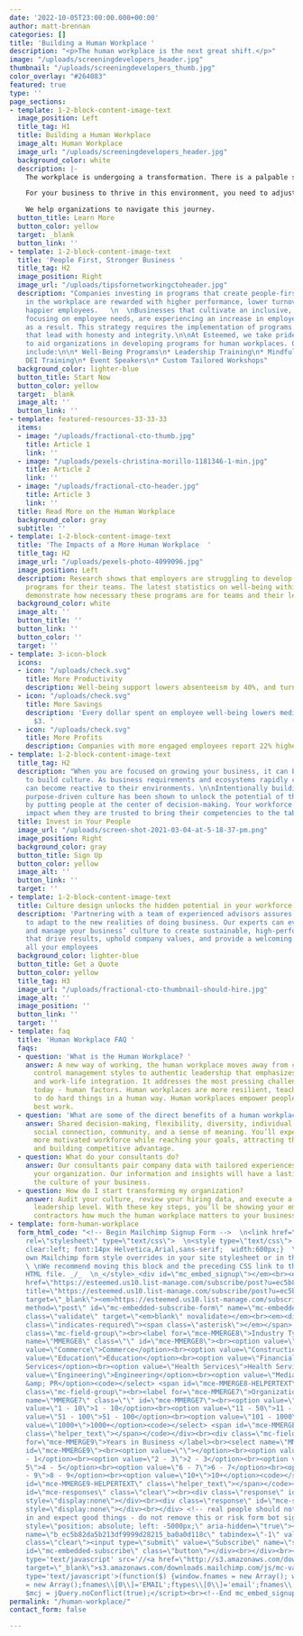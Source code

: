 ```yaml
---
date: '2022-10-05T23:00:00.000+00:00'
author: matt-brennan
categories: []
title: 'Building a Human Workplace '
description: "<p>The human workplace is the next great shift.</p>"
image: "/uploads/screeningdevelopers_header.jpg"
thumbnail: "/uploads/screeningdevelopers_thumb.jpg"
color_overlay: "#264083"
featured: true
type: ''
page_sections:
- template: 1-2-block-content-image-text
  image_position: Left
  title_tag: H1
  title: Building a Human Workplace
  image_alt: Human Workplace
  image_url: "/uploads/screeningdevelopers_header.jpg"
  background_color: white
  description: |-
    The workplace is undergoing a transformation. There is a palpable shift from Employer- to Employee-driven. The blending of permanent and contract workers is on the rise. Hybrid and remote workplaces are taking hold.

    For your business to thrive in this environment, you need to adjust your thinking, practices and tools. Developing a people- and remote-first culture is challenging.

    We help organizations to navigate this journey.
  button_title: Learn More
  button_color: yellow
  target: _blank
  button_link: ''
- template: 1-2-block-content-image-text
  title: 'People First, Stronger Business '
  title_tag: H2
  image_position: Right
  image_url: "/uploads/tipsfornetworkingctoheader.jpg"
  description: "Companies investing in programs that create people-first cultures
    in the workplace are rewarded with higher performance, lower turnover rates, and
    happier employees.   \n  \nBusinesses that cultivate an inclusive, diverse culture
    focusing on employee needs, are experiencing an increase in employee alignment
    as a result. This strategy requires the implementation of programs and practices
    that lead with honesty and integrity.\n\nAt Esteemed, we take pride in our ability
    to aid organizations in developing programs for human workplaces. Our offerings
    include:\n\n* Well-Being Programs\n* Leadership Training\n* Mindfulness Coaching\n*
    DEI Training\n* Event Speakers\n* Custom Tailored Workshops"
  background_color: lighter-blue
  button_title: Start Now
  button_color: yellow
  target: _blank
  image_alt: ''
  button_link: ''
- template: featured-resources-33-33-33
  items:
  - image: "/uploads/fractional-cto-thumb.jpg"
    title: Article 1
    link: ''
  - image: "/uploads/pexels-christina-morillo-1181346-1-min.jpg"
    title: Article 2
    link: ''
  - image: "/uploads/fractional-cto-header.jpg"
    title: Article 3
    link: ''
  title: Read More on the Human Workplace
  background_color: gray
  subtitle: ''
- template: 1-2-block-content-image-text
  title: 'The Impacts of a More Human Workplace  '
  title_tag: H2
  image_url: "/uploads/pexels-photo-4099096.jpg"
  image_position: Left
  description: Research shows that employers are struggling to develop human workplace
    programs for their teams. The latest statistics on well-being within the workplace
    demonstrate how necessary these programs are for teams and their leadership.
  background_color: white
  image_alt: ''
  button_title: ''
  button_link: ''
  button_color: ''
  target: ''
- template: 3-icon-block
  icons:
  - icon: "/uploads/check.svg"
    title: More Productivity
    description: Well-being support lowers absenteeism by 40%, and turnover by 65%.
  - icon: "/uploads/check.svg"
    title: More Savings
    description: 'Every dollar spent on employee well-being lowers medical costs by
      $3. '
  - icon: "/uploads/check.svg"
    title: More Profits
    description: Companies with more engaged employees report 22% higher profitability.
- template: 1-2-block-content-image-text
  title_tag: H2
  description: "When you are focused on growing your business, it can be difficult
    to build culture. As business requirements and ecosystems rapidly change, businesses
    can become reactive to their environments. \n\nIntentionally building an inclusive,
    purpose-driven culture has been shown to unlock the potential of the workforce
    by putting people at the center of decision-making. Your workforce will have greater
    impact when they are trusted to bring their competencies to the table."
  title: Invest in Your People
  image_url: "/uploads/screen-shot-2021-03-04-at-5-18-37-pm.png"
  image_position: Right
  background_color: gray
  button_title: Sign Up
  button_color: yellow
  image_alt: ''
  button_link: ''
  target: ''
- template: 1-2-block-content-image-text
  title: Culture design unlocks the hidden potential in your workforce.
  description: 'Partnering with a team of experienced advisors assures you are ready
    to adapt to the new realities of doing business. Our experts can evaluate, implement,
    and manage your business’ culture to create sustainable, high-performing teams
    that drive results, uphold company values, and provide a welcoming workplace for
    all your employees                                                                                                                                                                                                                                                                                  '
  background_color: lighter-blue
  button_title: Get a Quote
  button_color: yellow
  title_tag: H3
  image_url: "/uploads/fractional-cto-thumbnail-should-hire.jpg"
  image_alt: ''
  image_position: ''
  button_link: ''
  target: ''
- template: faq
  title: 'Human Workplace FAQ '
  faqs:
  - question: 'What is the Human Workplace? '
    answer: A new way of working, the human workplace moves away from command and
      control management styles to authentic leadership that emphasizes human connection
      and work-life integration. It addresses the most pressing challenge for leadership
      today - human factors. Human workplaces are more resilient, teaching us how
      to do hard things in a human way. Human workplaces empower people to do their
      best work.
  - question: 'What are some of the direct benefits of a human workplace? '
    answer: Shared decision-making, flexibility, diversity, individual empowerment,
      social connection, community, and a sense of meaning. You’ll experience a happier,
      more motivated workforce while reaching your goals, attracting the best talent,
      and building competitive advantage.
  - question: What do your consultants do?
    answer: Our consultants pair company data with tailored experiences to transform
      your organization. Our information and insights will have a lasting impact on
      the culture of your business.
  - question: How do I start transforming my organization?
    answer: Audit your culture, review your hiring data, and execute a plan from the
      leadership level. With these key steps, you’ll be showing your employees and
      contractors how much the human workplace matters to your business goals.
- template: form-human-workplace
  form_html_code: "<!-- Begin Mailchimp Signup Form -->  \n<link href=\"[//cdn-images.mailchimp.com/embedcode/classic-071822.css](//cdn-images.mailchimp.com/embedcode/classic-071822.css)\"
    rel=\"stylesheet\" type=\"text/css\">  \n<style type=\"text/css\">  \n\\#mc_embed_signup{background:#fff;
    clear:left; font:14px Helvetica,Arial,sans-serif;  width:600px;}  \n/* Add your
    own Mailchimp form style overrides in your site stylesheet or in this style block.
    \ \nWe recommend moving this block and the preceding CSS link to the HEAD of your
    HTML file. _/_  \n_</style>_<div id=\"mc_embed_signup\"></em><br><em><form action=\"</em><a
    href=\"https://esteemed.us10.list-manage.com/subscribe/post?u=ec5b82da5b213df9999d28215&id=ba0a0d118c&f_id=00d33ae2f0\"
    title=\"https://esteemed.us10.list-manage.com/subscribe/post?u=ec5b82da5b213df9999d28215&id=ba0a0d118c&f_id=00d33ae2f0\"
    target=\"_blank\"><em>https://esteemed.us10.list-manage.com/subscribe/post?u=ec5b82da5b213df9999d28215&id=ba0a0d118c&f_id=00d33ae2f0</em></a>_\"
    method=\"post\" id=\"mc-embedded-subscribe-form\" name=\"mc-embedded-subscribe-form\"
    class=\"validate\" target=\"<em>blank\" novalidate></em><br><em><div id=\"mc_embed_signup_scroll\"></em><br><em><h2>Subscribe</h2></em><br><em><div
    class=\"indicates-required\"><span class=\"asterisk\"></em></span> indicates required</div><br><div
    class=\"mc-field-group\"><br><label for=\"mce-MMERGE8\">Industry Type </label><br><select
    name=\"MMERGE8\" class=\"\" id=\"mce-MMERGE8\"><br><option value=\"\"></option><br><option
    value=\"Commerce\">Commerce</option><br><option value=\"Construction\">Construction</option><br><option
    value=\"Education\">Education</option><br><option value=\"Financial Services\">Financial
    Services</option><br><option value=\"Health Services\">Health Services</option><br><option
    value=\"Engineering\">Engineering</option><br><option value=\"Media &amp; PR\">Media
    &amp; PR</option><code></select> <span id=\"mce-MMERGE8-HELPERTEXT\" class=\"helper_text\"></span></code></div><br><div
    class=\"mc-field-group\"><br><label for=\"mce-MMERGE7\">Organization Size </label><br><select
    name=\"MMERGE7\" class=\"\" id=\"mce-MMERGE7\"><br><option value=\"\"></option><br><option
    value=\"1 - 10\">1 - 10</option><br><option value=\"11 - 50\">11 - 50</option><br><option
    value=\"51 - 100\">51 - 100</option><br><option value=\"101 - 1000\">101 - 1000</option><br><option
    value=\"1000+\">1000+</option><code></select> <span id=\"mce-MMERGE7-HELPERTEXT\"
    class=\"helper_text\"></span></code></div><br><div class=\"mc-field-group\"><br><label
    for=\"mce-MMERGE9\">Years in Business </label><br><select name=\"MMERGE9\" class=\"\"
    id=\"mce-MMERGE9\"><br><option value=\"\"></option><br><option value=\"0 - 1\">0
    - 1</option><br><option value=\"2 - 3\">2 - 3</option><br><option value=\"4 -
    5\">4 - 5</option><br><option value=\"6 - 7\">6 - 7</option><br><option value=\"8
    - 9\">8 - 9</option><br><option value=\"10+\">10+</option><code></select> <span
    id=\"mce-MMERGE9-HELPERTEXT\" class=\"helper_text\"></span></code></div><br><div
    id=\"mce-responses\" class=\"clear\"><br><div class=\"response\" id=\"mce-error-response\"
    style=\"display:none\"></div><br><div class=\"response\" id=\"mce-success-response\"
    style=\"display:none\"></div><br></div> <!-- real people should not fill this
    in and expect good things - do not remove this or risk form bot signups--><br><div
    style=\"position: absolute; left: -5000px;\" aria-hidden=\"true\"><input type=\"text\"
    name=\"b_ec5b82da5b213df9999d28215_ba0a0d118c\" tabindex=\"-1\" value=\"\"></div><br><div
    class=\"clear\"><input type=\"submit\" value=\"Subscribe\" name=\"subscribe\"
    id=\"mc-embedded-subscribe\" class=\"button\"></div><br></div><br></form><br></div><br><script
    type='text/javascript' src='//<a href=\"http://s3.amazonaws.com/downloads.mailchimp.com/js/mc-validate.js\"
    target=\"_blank\">s3.amazonaws.com/downloads.mailchimp.com/js/mc-validate.js</a>'></script><script
    type='text/javascript'>(function($) {window.fnames = new Array(); window.ftypes
    = new Array();fnames\\[0\\]='EMAIL';ftypes\\[0\\]='email';fnames\\[1\\]='FNAME';ftypes\\[1\\]='text';fnames\\[2\\]='LNAME';ftypes\\[2\\]='text';fnames\\[4\\]='PHONE';ftypes\\[4\\]='phone';fnames\\[6\\]='MMERGE6';ftypes\\[6\\]='text';fnames\\[5\\]='MMERGE5';ftypes\\[5\\]='url';fnames\\[3\\]='MMERGE3';ftypes\\[3\\]='dropdown';fnames\\[8\\]='MMERGE8';ftypes\\[8\\]='dropdown';fnames\\[7\\]='MMERGE7';ftypes\\[7\\]='dropdown';fnames\\[9\\]='MMERGE9';ftypes\\[9\\]='dropdown';}(jQuery));var
    $mcj = jQuery.noConflict(true);</script><br><!--End mc_embed_signup--></p>"
permalink: "/human-workplace/"
contact_form: false

---
```

